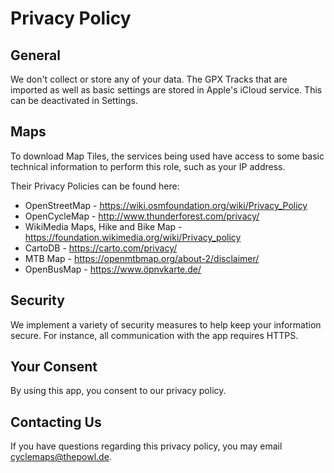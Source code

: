 # Privacy Policy

## General
We don't collect or store any of your data. The GPX Tracks that are imported as well as basic settings are stored in Apple's iCloud service. This can be deactivated in Settings.

## Maps
To download Map Tiles, the services being used have access to some basic technical information to perform this role, such as your IP address.

Their Privacy Policies can be found here:

* OpenStreetMap - https://wiki.osmfoundation.org/wiki/Privacy_Policy
* OpenCycleMap - http://www.thunderforest.com/privacy/
* WikiMedia Maps, Hike and Bike Map - https://foundation.wikimedia.org/wiki/Privacy_policy
* CartoDB - https://carto.com/privacy/
* MTB Map - https://openmtbmap.org/about-2/disclaimer/
* OpenBusMap - https://www.öpnvkarte.de/

## Security
We implement a variety of security measures to help keep your information secure. For instance, all communication with the app requires HTTPS.

## Your Consent
By using this app, you consent to our privacy policy.

## Contacting Us
If you have questions regarding this privacy policy, you may email cyclemaps@thepowl.de.
